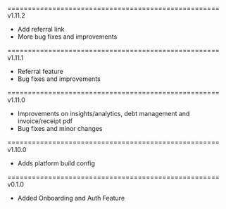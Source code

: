 ====================================================
v1.11.2

- Add referral link
- More bug fixes and improvements

====================================================
v1.11.1

- Referral feature
- Bug fixes and improvements

====================================================
v1.11.0

- Improvements on insights/analytics, debt management and invoice/receipt pdf
- Bug fixes and minor changes

====================================================
v1.10.0

- Adds platform build config

====================================================
v0.1.0

- Added Onboarding and Auth Feature
